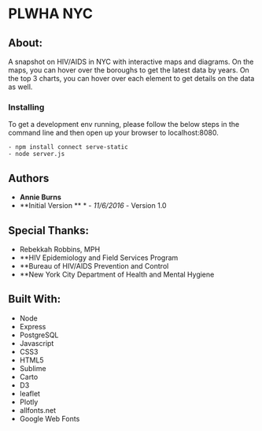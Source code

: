 # PLWHA NYC

## About:
A snapshot on HIV/AIDS in NYC with interactive maps and diagrams.  On the maps, you can hover over the boroughs to get the latest data by years. On the top 3 charts, you can hover over each element to get details on the data as well.


### Installing
To get a development env running, please follow the below steps in the command line and then open up your browser to localhost:8080.
```
- npm install connect serve-static
- node server.js
```

## Authors
* **Annie Burns**
* **Initial Version ** * - *11/6/2016* - Version 1.0

## Special Thanks:

* Rebekkah Robbins, MPH
* **HIV Epidemiology and Field Services Program
* **Bureau of HIV/AIDS Prevention and Control
* **New York City Department of Health and Mental Hygiene


## Built With:
* Node
* Express
* PostgreSQL
* Javascript
* CSS3
* HTML5
* Sublime
* Carto
* D3
* leaflet
* Plotly
* allfonts.net
* Google Web Fonts



